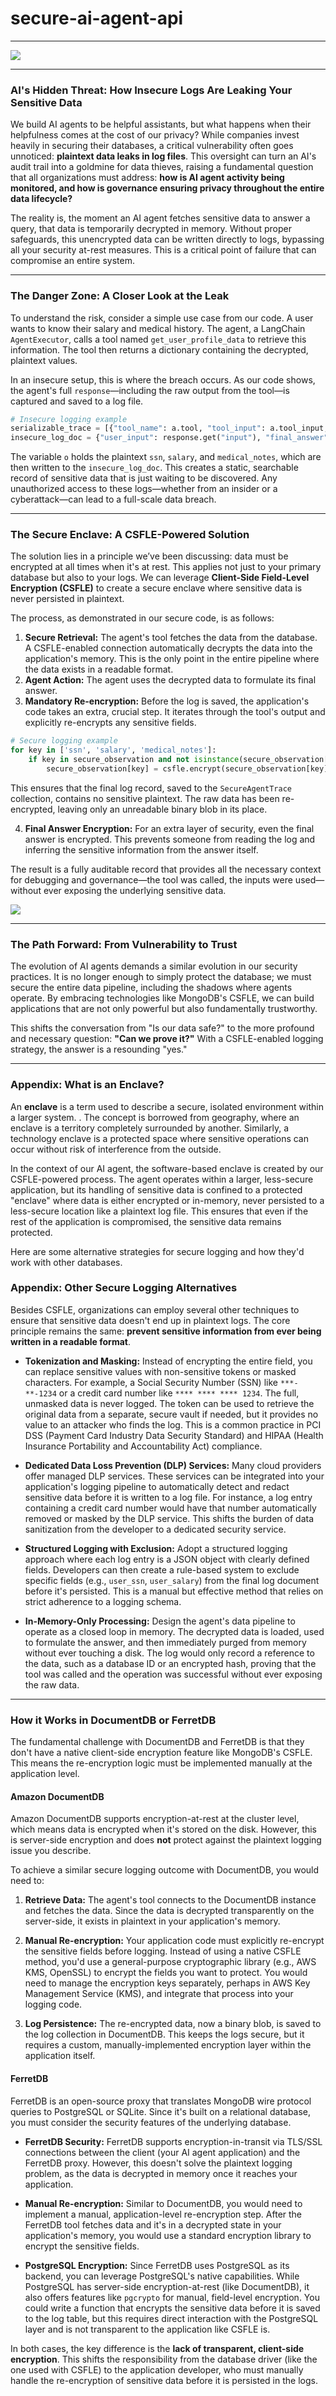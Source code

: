 # secure-ai-agent-api

---

![](mdb-csfle-agent-logs-1.png)

---

### AI's Hidden Threat: How Insecure Logs Are Leaking Your Sensitive Data

We build AI agents to be helpful assistants, but what happens when their helpfulness comes at the cost of our privacy? While companies invest heavily in securing their databases, a critical vulnerability often goes unnoticed: **plaintext data leaks in log files**. This oversight can turn an AI's audit trail into a goldmine for data thieves, raising a fundamental question that all organizations must address: **how is AI agent activity being monitored, and how is governance ensuring privacy throughout the entire data lifecycle?**

The reality is, the moment an AI agent fetches sensitive data to answer a query, that data is temporarily decrypted in memory. Without proper safeguards, this unencrypted data can be written directly to logs, bypassing all your security at-rest measures. This is a critical point of failure that can compromise an entire system.

-----

### The Danger Zone: A Closer Look at the Leak

To understand the risk, consider a simple use case from our code. A user wants to know their salary and medical history. The agent, a LangChain `AgentExecutor`, calls a tool named `get_user_profile_data` to retrieve this information. The tool then returns a dictionary containing the decrypted, plaintext values.

In an insecure setup, this is where the breach occurs. As our code shows, the agent's full `response`—including the raw output from the tool—is captured and saved to a log file.

```python
# Insecure logging example
serializable_trace = [{"tool_name": a.tool, "tool_input": a.tool_input, "tool_output": o} for a, o in response.get("intermediate_steps", [])]
insecure_log_doc = {"user_input": response.get("input"), "final_answer": response.get("output"), "trace": serializable_trace, "created_at": datetime.now()}
```

The variable `o` holds the plaintext `ssn`, `salary`, and `medical_notes`, which are then written to the `insecure_log_doc`. This creates a static, searchable record of sensitive data that is just waiting to be discovered. Any unauthorized access to these logs—whether from an insider or a cyberattack—can lead to a full-scale data breach.

-----

### The Secure Enclave: A CSFLE-Powered Solution

The solution lies in a principle we’ve been discussing: data must be encrypted at all times when it's at rest. This applies not just to your primary database but also to your logs. We can leverage **Client-Side Field-Level Encryption (CSFLE)** to create a secure enclave where sensitive data is never persisted in plaintext.

The process, as demonstrated in our secure code, is as follows:

1.  **Secure Retrieval:** The agent's tool fetches the data from the database. A CSFLE-enabled connection automatically decrypts the data into the application's memory. This is the only point in the entire pipeline where the data exists in a readable format.
2.  **Agent Action:** The agent uses the decrypted data to formulate its final answer.
3.  **Mandatory Re-encryption:** Before the log is saved, the application's code takes an extra, crucial step. It iterates through the tool's output and explicitly re-encrypts any sensitive fields.

<!-- end list -->

```python
# Secure logging example
for key in ['ssn', 'salary', 'medical_notes']:
    if key in secure_observation and not isinstance(secure_observation[key], Binary):
        secure_observation[key] = csfle.encrypt(secure_observation[key], deterministic=False)
```

This ensures that the final log record, saved to the `SecureAgentTrace` collection, contains no sensitive plaintext. The raw data has been re-encrypted, leaving only an unreadable binary blob in its place.

4.  **Final Answer Encryption:** For an extra layer of security, even the final answer is encrypted. This prevents someone from reading the log and inferring the sensitive information from the answer itself.

The result is a fully auditable record that provides all the necessary context for debugging and governance—the tool was called, the inputs were used—without ever exposing the underlying sensitive data.

![](mdb-csfle-compass.png)

-----

### The Path Forward: From Vulnerability to Trust

The evolution of AI agents demands a similar evolution in our security practices. It is no longer enough to simply protect the database; we must secure the entire data pipeline, including the shadows where agents operate. By embracing technologies like MongoDB's CSFLE, we can build applications that are not only powerful but also fundamentally trustworthy.

This shifts the conversation from "Is our data safe?" to the more profound and necessary question: **"Can we prove it?"** With a CSFLE-enabled logging strategy, the answer is a resounding "yes."

---

### Appendix: What is an Enclave?

An **enclave** is a term used to describe a secure, isolated environment within a larger system. . The concept is borrowed from geography, where an enclave is a territory completely surrounded by another. Similarly, a technology enclave is a protected space where sensitive operations can occur without risk of interference from the outside.

In the context of our AI agent, the software-based enclave is created by our CSFLE-powered process. The agent operates within a larger, less-secure application, but its handling of sensitive data is confined to a protected "enclave" where data is either encrypted or in-memory, never persisted to a less-secure location like a plaintext log file. This ensures that even if the rest of the application is compromised, the sensitive data remains protected.

Here are some alternative strategies for secure logging and how they'd work with other databases.

### Appendix: Other Secure Logging Alternatives

Besides CSFLE, organizations can employ several other techniques to ensure that sensitive data doesn't end up in plaintext logs. The core principle remains the same: **prevent sensitive information from ever being written in a readable format**.

* **Tokenization and Masking:** Instead of encrypting the entire field, you can replace sensitive values with non-sensitive tokens or masked characters. For example, a Social Security Number (SSN) like `***-**-1234` or a credit card number like `**** **** **** 1234`. The full, unmasked data is never logged. The token can be used to retrieve the original data from a separate, secure vault if needed, but it provides no value to an attacker who finds the log. This is a common practice in PCI DSS (Payment Card Industry Data Security Standard) and HIPAA (Health Insurance Portability and Accountability Act) compliance.

* **Dedicated Data Loss Prevention (DLP) Services:** Many cloud providers offer managed DLP services. These services can be integrated into your application's logging pipeline to automatically detect and redact sensitive data before it is written to a log file. For instance, a log entry containing a credit card number would have that number automatically removed or masked by the DLP service. This shifts the burden of data sanitization from the developer to a dedicated security service.

* **Structured Logging with Exclusion:** Adopt a structured logging approach where each log entry is a JSON object with clearly defined fields. Developers can then create a rule-based system to exclude specific fields (e.g., `user_ssn`, `user_salary`) from the final log document before it's persisted. This is a manual but effective method that relies on strict adherence to a logging schema.

* **In-Memory-Only Processing:** Design the agent's data pipeline to operate as a closed loop in memory. The decrypted data is loaded, used to formulate the answer, and then immediately purged from memory without ever touching a disk. The log would only record a reference to the data, such as a database ID or an encrypted hash, proving that the tool was called and the operation was successful without ever exposing the raw data.

---

### How it Works in DocumentDB or FerretDB

The fundamental challenge with DocumentDB and FerretDB is that they don't have a native client-side encryption feature like MongoDB's CSFLE. This means the re-encryption logic must be implemented manually at the application level.

#### Amazon DocumentDB

Amazon DocumentDB supports encryption-at-rest at the cluster level, which means data is encrypted when it's stored on the disk. However, this is server-side encryption and does **not** protect against the plaintext logging issue you describe.

To achieve a similar secure logging outcome with DocumentDB, you would need to:

1.  **Retrieve Data:** The agent's tool connects to the DocumentDB instance and fetches the data. Since the data is decrypted transparently on the server-side, it exists in plaintext in your application's memory.

2.  **Manual Re-encryption:** Your application code must explicitly re-encrypt the sensitive fields before logging. Instead of using a native CSFLE method, you'd use a general-purpose cryptographic library (e.g., AWS KMS, OpenSSL) to encrypt the fields you want to protect. You would need to manage the encryption keys separately, perhaps in AWS Key Management Service (KMS), and integrate that process into your logging code.

3.  **Log Persistence:** The re-encrypted data, now a binary blob, is saved to the log collection in DocumentDB. This keeps the logs secure, but it requires a custom, manually-implemented encryption layer within the application itself.

#### FerretDB

FerretDB is an open-source proxy that translates MongoDB wire protocol queries to PostgreSQL or SQLite. Since it's built on a relational database, you must consider the security features of the underlying database.

* **FerretDB Security:** FerretDB supports encryption-in-transit via TLS/SSL connections between the client (your AI agent application) and the FerretDB proxy. However, this doesn't solve the plaintext logging problem, as the data is decrypted in memory once it reaches your application.

* **Manual Re-encryption:** Similar to DocumentDB, you would need to implement a manual, application-level re-encryption step. After the FerretDB tool fetches data and it's in a decrypted state in your application's memory, you would use a standard encryption library to encrypt the sensitive fields.

* **PostgreSQL Encryption:** Since FerretDB uses PostgreSQL as its backend, you can leverage PostgreSQL's native capabilities. While PostgreSQL has server-side encryption-at-rest (like DocumentDB), it also offers features like `pgcrypto` for manual, field-level encryption. You could write a function that encrypts the sensitive data before it is saved to the log table, but this requires direct interaction with the PostgreSQL layer and is not transparent to the application like CSFLE is.

In both cases, the key difference is the **lack of transparent, client-side encryption**. This shifts the responsibility from the database driver (like the one used with CSFLE) to the application developer, who must manually handle the re-encryption of sensitive data before it is persisted in the logs.
